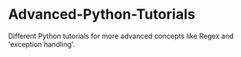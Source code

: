 # Advanced-Python-Tutorials
Different Python tutorials for more advanced concepts like Regex and 'exception handling'.
